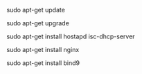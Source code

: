 sudo apt-get update

sudo apt-get upgrade

sudo apt-get install hostapd isc-dhcp-server

sudo apt-get install nginx

sudo apt-get install bind9
